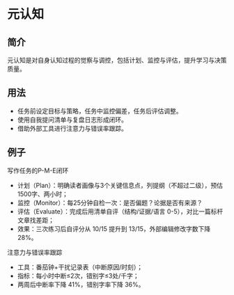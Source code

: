 # 元认知

## 简介
元认知是对自身认知过程的觉察与调控，包括计划、监控与评估，提升学习与决策质量。

## 用法
- 任务前设定目标与策略，任务中监控偏差，任务后评估调整。
- 使用自我提问清单与复盘日志形成闭环。
- 借助外部工具进行注意力与错误率跟踪。

## 例子
写作任务的P-M-E闭环

- 计划（Plan）：明确读者画像与3个关键信息点，列提纲（不超过二级），预估1500字、两小时；
- 监控（Monitor）：每25分钟自检一次：是否偏题？论据是否有来源？
- 评估（Evaluate）：完成后用清单自评（结构/证据/语言 0-5），对比一篇标杆文章找差距；
- 效果：三次练习后自评分从 10/15 提升到 13/15，外部编辑修改字数下降 28%。

注意力与错误率跟踪

- 工具：番茄钟+干扰记录表（中断原因/时刻）；
- 指标：每小时中断≤2次，错别字≤3处/千字；
- 两周后中断率下降 41%，错别字率下降 36%。
